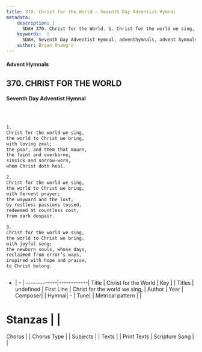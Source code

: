 ```yaml
---
title: 370. Christ for the World - Seventh Day Adventist Hymnal
metadata:
    description: |
      SDAH 370. Christ for the World. 1. Christ for the world we sing, the world to Christ we bring, with loving zeal; the poor, and them that mourn, the faint and overborne, sinsick and sorrow-worn, whom Christ doth heal.
    keywords:  |
      SDAH, Seventh Day Adventist Hymnal, adventhymnals, advent hymnals, Christ for the World, Christ for the world we sing, 
    author: Brian Onang'o
---
```


#### Advent Hymnals
## 370. CHRIST FOR THE WORLD
#### Seventh Day Adventist Hymnal

```txt



1.
Christ for the world we sing,
the world to Christ we bring,
with loving zeal;
the poor, and them that mourn,
the faint and overborne,
sinsick and sorrow-worn,
whom Christ doth heal.

2.
Christ for the world we sing,
the world to Christ we bring,
with fervent prayer;
the wayward and the lost,
by restless passions tossed,
redeemed at countless cost,
from dark despair.

3.
Christ for the world we sing,
the world to Christ we bring,
with joyful song;
the newborn souls, whose days,
reclaimed from error’s ways,
inspired with hope and praise,
to Christ belong.



```

- |   -  |
-------------|------------|
Title | Christ for the World |
Key |  |
Titles | undefined |
First Line | Christ for the world we sing, |
Author | 
Year | 
Composer|  |
Hymnal|  - |
Tune|  |
Metrical pattern | |
# Stanzas |  |
Chorus |  |
Chorus Type |  |
Subjects |  |
Texts |  |
Print Texts | 
Scripture Song |  |
  
